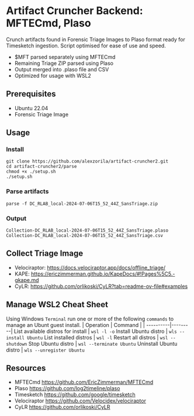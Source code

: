 # Artifact Cruncher Backend: MFTECmd, Plaso
Crunch artifacts found in Forensic Triage Images to Plaso format ready for Timesketch ingestion. Script optimised for ease of use and speed.
* $MFT parsed separately using MFTECmd
* Remaining Triage ZIP parsed using Plaso
* Output merged into .plaso file and CSV
* Optimized for usage with WSL2

## Prerequisites
* Ubuntu 22.04
* Forensic Triage Image

## Usage
### Install
```
git clone https://github.com/alexzorila/artifact-cruncher2.git
cd artifact-cruncher2/parse
chmod +x ./setup.sh
./setup.sh
```
### Parse artifacts
```
parse -f DC_RLAB_local-2024-07-06T15_52_44Z_SansTriage.zip
```
### Output
```
Collection-DC_RLAB_local-2024-07-06T15_52_44Z_SansTriage.plaso
Collection-DC_RLAB_local-2024-07-06T15_52_44Z_SansTriage.csv
```
## Collect Triage Image
* Velociraptor: https://docs.velociraptor.app/docs/offline_triage/
* KAPE: https://ericzimmerman.github.io/KapeDocs/#!Pages%5C5.-gkape.md
* CyLR: https://github.com/orlikoski/CyLR?tab=readme-ov-file#examples

## Manage WSL2 Cheat Sheet
Using Windows `Terminal` run one or more of the following `commands` to manage an Ubunt guest install.
| Operation | Command |
| ----------|---------|
List available distros for install | `wsl -l -o`
Install Ubuntu distro | `wls --install Ubuntu`
List installed distros | `wsl -l`
Restart all distros | `wsl --shutdown`
Stop Ubuntu distro | `wsl --terminate Ubuntu`
Uninstall Ubuntu distro |  `wls --unregister Ubuntu`

## Resources
* MFTECmd https://github.com/EricZimmerman/MFTECmd
* Plaso https://github.com/log2timeline/plaso
* Timesketch https://github.com/google/timesketch
* Velociraptor https://github.com/Velocidex/velociraptor
* CyLR https://github.com/orlikoski/CyLR
